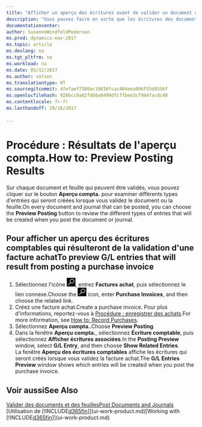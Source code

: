```yaml
---
title: "Afficher un aperçu des écritures avant de valider un document ou une feuille"
description: "Vous pouvez faire en sorte que les écritures des documents et des feuilles soient précises avant de les valider en comptabilité."
documentationcenter: 
author: SusanneWindfeldPedersen
ms.prod: dynamics-nav-2017
ms.topic: article
ms.devlang: na
ms.tgt_pltfrm: na
ms.workload: na
ms.date: 05/12/2017
ms.author: solsen
ms.translationtype: HT
ms.sourcegitcommit: 4fefaef7380ac10836fcac404eea006f55d8556f
ms.openlocfilehash: 928bcc8a02fd88a0499dfcffbee3cf944facdc48
ms.contentlocale: fr-fr
ms.lasthandoff: 10/16/2017

---
```

# <a name="how-to-preview-posting-results"></a><span data-ttu-id="5a9cc-103">Procédure : Résultats de l'aperçu compta.</span><span class="sxs-lookup"><span data-stu-id="5a9cc-103">How to: Preview Posting Results</span></span>
<span data-ttu-id="5a9cc-104">Sur chaque document et feuille qui peuvent être validés, vous pouvez cliquer sur le bouton **Aperçu compta.** pour examiner différents types d'entrées qui seront créées lorsque vous validez le document ou la feuille.</span><span class="sxs-lookup"><span data-stu-id="5a9cc-104">On every document and journal that can be posted, you can choose the **Preview Posting** button to review the different types of entries that will be created when you post the document or journal.</span></span>

## <a name="to-preview-gl-entries-that-will-result-from-posting-a-purchase-invoice"></a><span data-ttu-id="5a9cc-105">Pour afficher un aperçu des écritures comptables qui résulteront de la validation d'une facture achat</span><span class="sxs-lookup"><span data-stu-id="5a9cc-105">To preview G/L entries that will result from posting a purchase invoice</span></span>
1. <span data-ttu-id="5a9cc-106">Sélectionnez l'icône ![Page ou état pour la recherche](media/ui-search/search_small.png "Page ou état pour la recherche"), entrez **Factures achat**, puis sélectionnez le lien connexe.</span><span class="sxs-lookup"><span data-stu-id="5a9cc-106">Choose the ![Search for Page or Report](media/ui-search/search_small.png "Search for Page or Report icon") icon, enter **Purchase Invoices**, and then choose the related link.</span></span>
2. <span data-ttu-id="5a9cc-107">Créez une facture achat.</span><span class="sxs-lookup"><span data-stu-id="5a9cc-107">Create a purchase invoice.</span></span> <span data-ttu-id="5a9cc-108">Pour plus d'informations, reportez-vous à [Procédure : enregistrer des achats](purchasing-how-record-purchases.md).</span><span class="sxs-lookup"><span data-stu-id="5a9cc-108">For more information, see [How to: Record Purchases](purchasing-how-record-purchases.md).</span></span>
3. <span data-ttu-id="5a9cc-109">Sélectionnez **Aperçu compta.**.</span><span class="sxs-lookup"><span data-stu-id="5a9cc-109">Choose **Preview Posting**.</span></span>
4. <span data-ttu-id="5a9cc-110">Dans la fenêtre **Aperçu compta.**, sélectionnez **Écriture comptable**, puis sélectionnez **Afficher écritures associées**.</span><span class="sxs-lookup"><span data-stu-id="5a9cc-110">In the **Posting Preview** window, select **G/L Entry**, and then choose **Show Related Entries**.</span></span>  
   <span data-ttu-id="5a9cc-111">La fenêtre **Aperçu des écritures comptables** affiche les écritures qui seront créés lorsque vous validez la facture achat.</span><span class="sxs-lookup"><span data-stu-id="5a9cc-111">The **G/L Entries Preview** window shows which entries will be created when you post the purchase invoice.</span></span>

## <a name="see-also"></a><span data-ttu-id="5a9cc-112">Voir aussi</span><span class="sxs-lookup"><span data-stu-id="5a9cc-112">See Also</span></span>
[<span data-ttu-id="5a9cc-113">Valider des documents et des feuilles</span><span class="sxs-lookup"><span data-stu-id="5a9cc-113">Post Documents and Journals</span></span>](ui-post-documents-journals.md)  
<span data-ttu-id="5a9cc-114">[Utilisation de [!INCLUDE[d365fin](includes/d365fin_md.md)]](ui-work-product.md)</span><span class="sxs-lookup"><span data-stu-id="5a9cc-114">[Working with [!INCLUDE[d365fin](includes/d365fin_md.md)]](ui-work-product.md)</span></span>


